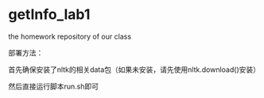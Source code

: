 # getInfo_lab1
the homework repository of our class

部署方法：

首先确保安装了nltk的相关data包（如果未安装，请先使用nltk.download()安装）

然后直接运行脚本run.sh即可


